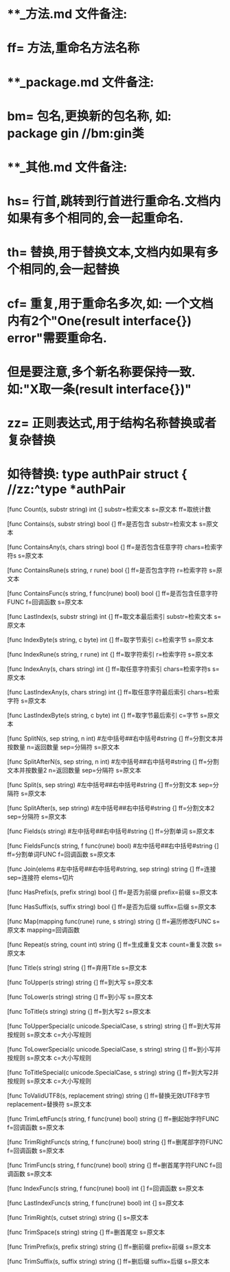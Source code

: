 # **_方法.md 文件备注:
# ff= 方法,重命名方法名称
# 
# **_package.md 文件备注:
# bm= 包名,更换新的包名称, 如: package gin //bm:gin类
#
# **_其他.md 文件备注:
# hs= 行首,跳转到行首进行重命名.文档内如果有多个相同的,会一起重命名.
# th= 替换,用于替换文本,文档内如果有多个相同的,会一起替换
# cf= 重复,用于重命名多次,如: 一个文档内有2个"One(result interface{}) error"需要重命名.
#     但是要注意,多个新名称要保持一致. 如:"X取一条(result interface{})"
# zz= 正则表达式,用于结构名称替换或者复杂替换
#     如待替换: type authPair struct { //zz:^type *authPair

[func Count(s, substr string) int {]
substr=检索文本
s=原文本
ff=取统计数

[func Contains(s, substr string) bool {]
ff=是否包含
substr=检索文本
s=原文本

[func ContainsAny(s, chars string) bool {]
ff=是否包含任意字符
chars=检索字符s
s=原文本

[func ContainsRune(s string, r rune) bool {]
ff=是否包含字符
r=检索字符
s=原文本

[func ContainsFunc(s string, f func(rune) bool) bool {]
ff=是否包含任意字符FUNC
f=回调函数
s=原文本

[func LastIndex(s, substr string) int {]
ff=取文本最后索引
substr=检索文本
s=原文本

[func IndexByte(s string, c byte) int {]
ff=取字节索引
c=检索字节
s=原文本

[func IndexRune(s string, r rune) int {]
ff=取字符索引
r=检索字符
s=原文本

[func IndexAny(s, chars string) int {]
ff=取任意字符索引
chars=检索字符s
s=原文本

[func LastIndexAny(s, chars string) int {]
ff=取任意字符最后索引
chars=检索字符
s=原文本

[func LastIndexByte(s string, c byte) int {]
ff=取字节最后索引
c=字节
s=原文本

[func SplitN(s, sep string, n int) #左中括号##右中括号#string {]
ff=分割文本并按数量
n=返回数量
sep=分隔符
s=原文本

[func SplitAfterN(s, sep string, n int) #左中括号##右中括号#string {]
ff=分割文本并按数量2
n=返回数量
sep=分隔符
s=原文本

[func Split(s, sep string) #左中括号##右中括号#string {]
ff=分割文本
sep=分隔符
s=原文本

[func SplitAfter(s, sep string) #左中括号##右中括号#string {]
ff=分割文本2
sep=分隔符
s=原文本

[func Fields(s string) #左中括号##右中括号#string {]
ff=分割单词
s=原文本

[func FieldsFunc(s string, f func(rune) bool) #左中括号##右中括号#string {]
ff=分割单词FUNC
f=回调函数
s=原文本

[func Join(elems #左中括号##右中括号#string, sep string) string {]
ff=连接
sep=连接符
elems=切片

[func HasPrefix(s, prefix string) bool {]
ff=是否为前缀
prefix=前缀
s=原文本

[func HasSuffix(s, suffix string) bool {]
ff=是否为后缀
suffix=后缀
s=原文本

[func Map(mapping func(rune) rune, s string) string {]
ff=遍历修改FUNC
s=原文本
mapping=回调函数

[func Repeat(s string, count int) string {]
ff=生成重复文本
count=重复次数
s=原文本

[func Title(s string) string {]
ff=弃用Title
s=原文本

[func ToUpper(s string) string {]
ff=到大写
s=原文本

[func ToLower(s string) string {]
ff=到小写
s=原文本

[func ToTitle(s string) string {]
ff=到大写2
s=原文本

[func ToUpperSpecial(c unicode.SpecialCase, s string) string {]
ff=到大写并按规则
s=原文本
c=大小写规则

[func ToLowerSpecial(c unicode.SpecialCase, s string) string {]
ff=到小写并按规则
s=原文本
c=大小写规则

[func ToTitleSpecial(c unicode.SpecialCase, s string) string {]
ff=到大写2并按规则
s=原文本
c=大小写规则

[func ToValidUTF8(s, replacement string) string {]
ff=替换无效UTF8字节
replacement=替换符
s=原文本

[func TrimLeftFunc(s string, f func(rune) bool) string {]
ff=删起始字符FUNC
f=回调函数
s=原文本

[func TrimRightFunc(s string, f func(rune) bool) string {]
ff=删尾部字符FUNC
f=回调函数
s=原文本

[func TrimFunc(s string, f func(rune) bool) string {]
ff=删首尾字符FUNC
f=回调函数
s=原文本

[func IndexFunc(s string, f func(rune) bool) int {]
f=回调函数
s=原文本

[func LastIndexFunc(s string, f func(rune) bool) int {]
s=原文本

[func TrimRight(s, cutset string) string {]
s=原文本

[func TrimSpace(s string) string {]
ff=删首尾空
s=原文本

[func TrimPrefix(s, prefix string) string {]
ff=删前缀
prefix=前缀
s=原文本

[func TrimSuffix(s, suffix string) string {]
ff=删后缀
suffix=后缀
s=原文本
